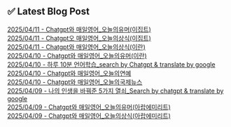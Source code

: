 
## ✅ Latest Blog Post
 
[2025/04/11 - Chatgpt와 매일영어_오늘의유머(이집트)](https://3hongstore.tistory.com/190) <br/>
[2025/04/11 - Chatgpt오 매일영어_오늘의상식(이집트)](https://3hongstore.tistory.com/189) <br/>
[2025/04/11 - Chatgpt와 매일영어_오늘의상식(이란)](https://3hongstore.tistory.com/188) <br/>
[2025/04/10 - Chatgpt와 매일영어_오늘의유머(이란)](https://3hongstore.tistory.com/187) <br/>
[2025/04/10 - 하루 10분 언어학습_search by Chatgpt &amp; translate by google](https://3hongstore.tistory.com/186) <br/>
[2025/04/10 - Chatgpt와 매일영어_오늘의연예](https://3hongstore.tistory.com/185) <br/>
[2025/04/10 - Chatgpt와 매일영어_오늘의국제뉴스](https://3hongstore.tistory.com/184) <br/>
[2025/04/09 - 나의 인생을 바꿔준 5가지 열쇠_Search by chatgpt &amp; translate by google](https://3hongstore.tistory.com/183) <br/>
[2025/04/09 - Chatgpt와 매일영어_오늘의유머(아랍에미리트)](https://3hongstore.tistory.com/182) <br/>
[2025/04/09 - Chatgpt와 매일영어_오늘의상식(아랍에미리트)](https://3hongstore.tistory.com/181) <br/>
